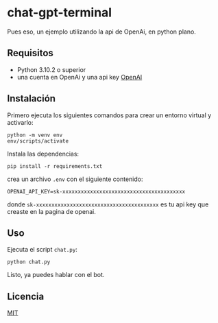 # chat-gpt-terminal

Pues eso, un ejemplo utilizando la api de OpenAi, en python plano.  

## Requisitos

* Python 3.10.2 o superior
* una cuenta en OpenAi y una api key [OpenAI](https://platform.openai.com/overview)

## Instalación

Primero ejecuta los siguientes comandos para crear un entorno virtual y activarlo:

    python -m venv env
    env/scripts/activate

Instala las dependencias:
  
    pip install -r requirements.txt

crea un archivo `.env` con el siguiente contenido:

    OPENAI_API_KEY=sk-xxxxxxxxxxxxxxxxxxxxxxxxxxxxxxxxxxxxxxxx

donde `sk-xxxxxxxxxxxxxxxxxxxxxxxxxxxxxxxxxxxxxxxx` es tu api key que creaste en la pagina de openai.

## Uso

Ejecuta el script `chat.py`:

    python chat.py

Listo, ya puedes hablar con el bot.

## Licencia

[MIT](https://choosealicense.com/licenses/mit/)
